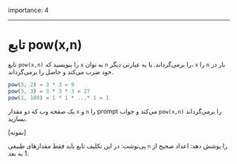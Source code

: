 importance: 4

---

# تابع pow(x,n)

تابع `pow(x,n)` را بنویسید که `x` به توان `n` را برمی‌گرداند. یا به عبارتی دیگر، `x` را `n` بار در خود ضرب می‌کند و حاصل را برمی‌گرداند.

```js
pow(3, 2) = 3 * 3 = 9
pow(3, 3) = 3 * 3 * 3 = 27
pow(1, 100) = 1 * 1 * ...* 1 = 1
```

یک صفحه وب که دو مقدار `x` و `n` را prompt می‌کند و جواب `pow(x,n)` را بر‌می‌گرداند بسازید.

[نمونه]

پی‌نوشت: در این تکلیف تابع باید فقط مقدارهای طبیعی `n` را پوشش دهد: اعداد صحیح از 1 به بعد.
